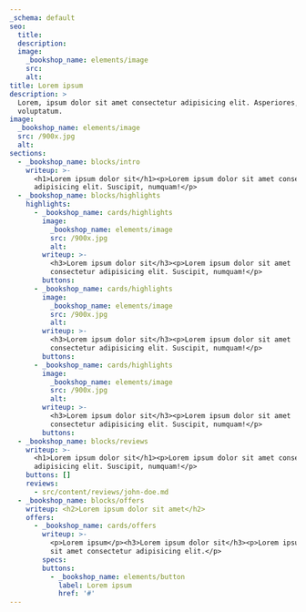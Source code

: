 ```yaml
---
_schema: default
seo:
  title:
  description:
  image:
    _bookshop_name: elements/image
    src:
    alt:
title: Lorem ipsum
description: >
  Lorem, ipsum dolor sit amet consectetur adipisicing elit. Asperiores,
  voluptatum.
image:
  _bookshop_name: elements/image
  src: /900x.jpg
  alt:
sections:
  - _bookshop_name: blocks/intro
    writeup: >-
      <h1>Lorem ipsum dolor sit</h1><p>Lorem ipsum dolor sit amet consectetur
      adipisicing elit. Suscipit, numquam!</p>
  - _bookshop_name: blocks/highlights
    highlights:
      - _bookshop_name: cards/highlights
        image:
          _bookshop_name: elements/image
          src: /900x.jpg
          alt:
        writeup: >-
          <h3>Lorem ipsum dolor sit</h3><p>Lorem ipsum dolor sit amet
          consectetur adipisicing elit. Suscipit, numquam!</p>
        buttons:
      - _bookshop_name: cards/highlights
        image:
          _bookshop_name: elements/image
          src: /900x.jpg
          alt:
        writeup: >-
          <h3>Lorem ipsum dolor sit</h3><p>Lorem ipsum dolor sit amet
          consectetur adipisicing elit. Suscipit, numquam!</p>
        buttons:
      - _bookshop_name: cards/highlights
        image:
          _bookshop_name: elements/image
          src: /900x.jpg
          alt:
        writeup: >-
          <h3>Lorem ipsum dolor sit</h3><p>Lorem ipsum dolor sit amet
          consectetur adipisicing elit. Suscipit, numquam!</p>
        buttons:
  - _bookshop_name: blocks/reviews
    writeup: >-
      <h1>Lorem ipsum dolor sit</h1><p>Lorem ipsum dolor sit amet consectetur
      adipisicing elit. Suscipit, numquam!</p>
    buttons: []
    reviews:
      - src/content/reviews/john-doe.md
  - _bookshop_name: blocks/offers
    writeup: <h2>Lorem ipsum dolor sit amet</h2>
    offers:
      - _bookshop_name: cards/offers
        writeup: >-
          <p>Lorem ipsum</p><h3>Lorem ipsum dolor sit</h3><p>Lorem ipsum dolor
          sit amet consectetur adipisicing elit.</p>
        specs:
        buttons:
          - _bookshop_name: elements/button
            label: Lorem ipsum
            href: '#'
---
```

